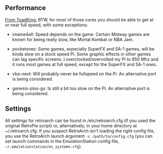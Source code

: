 ## Performance

[From ToadKing:](http://www.raspberrypi.org/phpBB3/viewtopic.php?p=137827#p137827)
BTW, for most of those cores you should be able to get at or near full speed, with some exceptions:

* imame4all: Speed depends on the game. Certain Midway games are known for being really slow, like Mortal Kombat or NBA Jam.

* pocketsnes: Some games, especially SuperFX and SA-1 games, will be kinda slow on a stock speed Pi. Some graphic effects in other games can lag specific screens. I overclocked/overvolted my Pi to 950 Mhz and it runs most games at full speed, except for the SuperFX and SA-1 ones.

* vba-next: Will probably never be fullspeed on the Pi. An alternative port is being considered.

* genesis-plus-gx: Is still a bit too slow on the Pi. An alternative port is being considered.

## Settings

All settings for retroarch can be found in /etc/retroarch.cfg (if you used the original RetroPie script) or, alternatively, in your home directory at ~/.retroarch.cfg. If you suspect RetroArch isn't loading the right config file, you use the RetroArch launch argument `-c /path/to/config.cfg` (you can set launch commands in the EmulationStation config file, `~/.emulationstation/es_systems.cfg`).